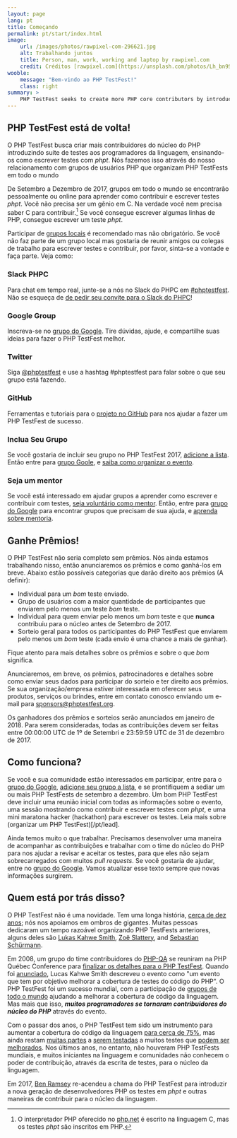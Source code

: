 ```yaml
---
layout: page
lang: pt
title: Começando
permalink: pt/start/index.html
image:
    url: /images/photos/rawpixel-com-296621.jpg
    alt: Trabalhando juntos
    title: Person, man, work, working and laptop by rawpixel.com
    credit: Créditos [rawpixel.com](https://unsplash.com/photos/Lh_bn9SgRSY).
wooble:
    message: "Bem-vindo ao PHP TestFest!"
    class: right
summary: >
    PHP TestFest seeks to create more PHP core contributors by introducing PHP programmers to the PHP language test suite, teaching them how to write _phpt_ tests.
---
```


## PHP TestFest está de volta!

O PHP TestFest busca criar mais contribuidores do núcleo do PHP introduzindo suite de testes aos programadores da linguagem, ensinando-os como escrever testes com _phpt_. Nós fazemos isso através do nosso relacionamento com grupos de usuários PHP que organizam PHP TestFests em todo o mundo

De Setembro a Dezembro de 2017, grupos em todo o mundo se encontrarão pessoalmente ou online para aprender como contribuir e escrever testes _phpt_. Você não precisa ser um gênio em C. Na verdade você nem precisa saber C para contribuir.[^phpcore] Se você consegue escrever algumas linhas de PHP, consegue escrever um teste _phpt_.

Participar de [grupos locais](/pt/groups/2017) é recomendado mas não obrigatório. Se você não faz parte de um grupo local mas gostaria de reunir amigos ou colegas de trabalho para escrever testes e contribuir, por favor, sinta-se a vontade e faça parte. Veja como:

<div class="row">
    <div class="3u 6u(medium) 12u$(small)">
        <h3><span class="icon fa-slack"></span>Slack PHPC</h3>
        <p>Para chat em tempo real, junte-se a nós no Slack do PHPC em <a href="https://phpcommunity.slack.com/messages/phptestfest">#phptestfest</a>. Não se esqueça de <a href="http://slack.phpcommunity.org">de pedir seu convite para o Slack do PHPC</a>!</p>
    </div>
    <div class="3u 6u$(medium) 12u$(small)">
        <h3><span class="icon fa-comments-o"></span>Google Group</h3>
        <p>Inscreva-se no <a href="https://groups.google.com/a/phpcommunity.org/group/testfest/">grupo do Google</a>. Tire dúvidas, ajude, e compartilhe suas ideias para fazer o PHP TestFest melhor.</p>
    </div>
    <div class="3u 6u(medium) 12u$(small)">
        <h3><span class="icon fa-twitter"></span>Twitter</h3>
        <p>Siga <a href="https://twitter.com/phptestfest">@phptestfest</a> e use a hashtag #phptestfest para falar sobre o que seu grupo está fazendo.</p>
    </div>
    <div class="3u$ 6u$(medium) 12u$(small)">
        <h3><span class="icon fa-github"></span>GitHub</h3>
        <p>Ferramentas e tutoriais para o <a href="https://github.com/phpcommunity/phptestfest.org">projeto no GitHub</a> para nos ajudar a fazer um PHP TestFest de sucesso.</p>
    </div>
    <div class="6u 12u$(small)">
        <h3><span class="icon fa-users"></span>Inclua Seu Grupo</h3>
        <p>Se você gostaria de incluir seu grupo no PHP TestFest 2017, <a href="https://github.com/phpcommunity/phptestfest.org/edit/master/docs/_data/groups/2017.yml">adicione a lista</a>. Então entre para <a href="https://groups.google.com/a/phpcommunity.org/group/testfest/">grupo Goole</a>, e <a href="/pt/lead/">saiba como organizar o evento</a>.</p>
    </div>
    <div class="6u$ 12u$(small)">
        <h3><span class="icon fa-graduation-cap"></span>Seja um mentor</h3>
        <p>Se você está interessado em ajudar grupos a aprender como escrever e contribuir com testes, <a href="https://github.com/phpcommunity/phptestfest.org/edit/master/docs/_data/mentors/2017.yml">seja voluntário como mentor</a>. Então, entre para <a href="https://groups.google.com/a/phpcommunity.org/group/testfest/">grupo do Google</a> para encontrar grupos que precisam de sua ajuda, e <a href="/mentors/">aprenda sobre mentoria</a>.</p>
    </div>
</div>

## Ganhe Prêmios!

O PHP TestFest não seria completo sem prêmios. Nós ainda estamos trabalhando nisso, então anunciaremos os prêmios e como ganhá-los em breve. Abaixo estão possíveis categorias que darão direito aos prêmios (A definir):

* Individual para um _bom_ teste enviado.
* Grupo de usuários com a maior quantidade de participantes que enviarem pelo menos um teste _bom_ teste.
* Individual para quem enviar pelo menos um _bom_ teste e que **nunca** contribuiu para o núcleo antes de Setembro de 2017.
* Sorteio geral para todos os participantes do PHP TestFest que enviarem pelo menos um _bom_ teste (cada envio é uma chance a mais de ganhar).

Fique atento para mais detalhes sobre os prêmios e sobre o que _bom_ significa.

Anunciaremos, em breve, os prêmios, patrocinadores e detalhes sobre como enviar seus dados para participar do sorteio e ter direito aos prêmios. Se sua organização/empresa estiver interessada em oferecer seus produtos, serviços ou brindes, entre em contato conosco enviando um e-mail para <sponsors@phptestfest.org>.

Os ganhadores dos prêmios e sorteios serão anunciados em janeiro de 2018. Para serem consideradas, todas as contribuições devem ser feitas entre 00:00:00 UTC de 1º de Setembri e 23:59:59 UTC de 31 de dezembro de 2017.

## Como funciona?

Se você e sua comunidade estão interessados em participar, entre para o [grupo do Google](https://groups.google.com/a/phpcommunity.org/group/testfest/), [adicione seu grupo a lista](/pt/groups/2017/), e se prontifiquem a sediar um ou mais PHP TestFests de setembro a dezembro. Um bom PHP TestFest deve incluir uma reunião inicial com todas as informações sobre o evento, uma sessão mostrando como contribuir e escrever testes com _phpt_, e uma mini maratona hacker (hackathon) para escrever os testes. Leia mais sobre (organizar um PHP TestFest)[/pt/lead].

Ainda temos muito o que trabalhar. Precisamos desenvolver uma maneira de acompanhar as contribuições e trabalhar com o time do núcleo do PHP para nos ajudar a revisar e aceitar os testes, para que eles não sejam sobrecarregados com muitos _pull requests_. Se você gostaria de ajudar, entre no [grupo do Google](https://groups.google.com/a/phpcommunity.org/group/testfest/). Vamos atualizar esse texto sempre que novas informações surgirem.

## Quem está por trás disso?

O PHP TestFest não é uma novidade. Tem uma longa história, [cerca de dez anos](https://wiki.php.net/qa/testfest); nós nos apoiamos em ombros de gigantes. Muitas pessoas dedicaram um tempo razoável organizando PHP TestFests anteriores, alguns deles são [Lukas Kahwe Smith](https://twitter.com/lsmith), [Zoë Slattery](http://zoah.co.uk/), and [Sebastian Schürmann](http://sebs.github.io/).

Em 2008, um grupo do time contribuidores do [PHP-QA](https://qa.php.net/) se reuniram na PHP Québec Conference para [finalizar os detalhes para o PHP TestFest](http://news.php.net/php.qa/64083). Quando foi [anunciado](http://news.php.net/php.qa/64129), Lucas Kahwe Smith descreveu o evento como "um evento que tem por objetivo melhorar a cobertura de testes do código do PHP". O PHP TestFest foi um sucesso mundial, com a participação de [grupos de todo o mundo](https://wiki.php.net/qa/testfest-2009) ajudando a melhorar a cobertura de código da linguagem. Mas mais que isso, _**muitos programadores se tornaram contribuidores do núcleo do PHP**_ através do evento.

Com o passar dos anos, o PHP TestFest tem sido um instrumento para aumentar a cobertura do código da linguagem [para cerca de 75%](http://gcov.php.net/), mas ainda restam [muitas partes](http://gcov.php.net/PHP_7_2/lcov_html/) a [serem testadas](http://gcov.php.net/viewer.php?version=PHP_7_2&func=tested_functions) a muitos testes que [podem ser melhorados](http://gcov.php.net/viewer.php?version=PHP_7_2&func=tests). Nos últimos anos, no entanto, não houveram PHP TestFests mundiais, e muitos iniciantes na linguagem e comunidades não conhecem o poder de contribuição, através da escrita de testes, para o núcleo da linguagem.

Em 2017, [Ben Ramsey](https://benramsey.com/) re-acendeu a chama do PHP TestFest para introduzir a nova geração de desenvolvedores PHP os testes em _phpt_ e outras maneiras de contribuir para o núcleo da linguagem.


[^phpcore]: O interpretador PHP oferecido no [php.net](https://php.net) é escrito na linguagem C,  mas os testes _phpt_ são inscritos em PHP.
